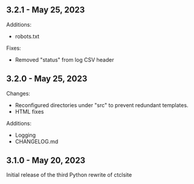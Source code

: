 ## 3.2.1 - May 25, 2023

Additions:

- robots.txt

Fixes:

- Removed "status" from log CSV header

## 3.2.0 - May 25, 2023

Changes:  

- Reconfigured directories under "src" to prevent redundant templates.
- HTML fixes

Additions:

- Logging
- CHANGELOG.md

## 3.1.0 - May 20, 2023

Initial release of the third Python rewrite of ctclsite

